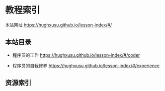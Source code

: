 # 教程索引

本站网址 https://hughxusu.github.io/lesson-index/#/

## 本站目录

* 程序员的工作 https://hughxusu.github.io/lesson-index/#/coder

* 程序员的自我修养 https://hughxusu.github.io/lesson-index/#/experience

## 资源索引



